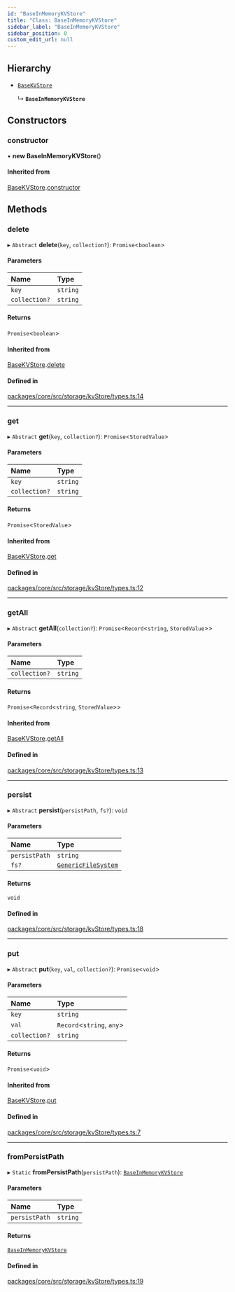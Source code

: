 ```yaml
---
id: "BaseInMemoryKVStore"
title: "Class: BaseInMemoryKVStore"
sidebar_label: "BaseInMemoryKVStore"
sidebar_position: 0
custom_edit_url: null
---
```


## Hierarchy

- [`BaseKVStore`](BaseKVStore.md)

  ↳ **`BaseInMemoryKVStore`**

## Constructors

### constructor

• **new BaseInMemoryKVStore**()

#### Inherited from

[BaseKVStore](BaseKVStore.md).[constructor](BaseKVStore.md#constructor)

## Methods

### delete

▸ `Abstract` **delete**(`key`, `collection?`): `Promise`<`boolean`\>

#### Parameters

| Name          | Type     |
| :------------ | :------- |
| `key`         | `string` |
| `collection?` | `string` |

#### Returns

`Promise`<`boolean`\>

#### Inherited from

[BaseKVStore](BaseKVStore.md).[delete](BaseKVStore.md#delete)

#### Defined in

[packages/core/src/storage/kvStore/types.ts:14](https://github.com/run-llama/LlamaIndexTS/blob/f0be933/packages/core/src/storage/kvStore/types.ts#L14)

---

### get

▸ `Abstract` **get**(`key`, `collection?`): `Promise`<`StoredValue`\>

#### Parameters

| Name          | Type     |
| :------------ | :------- |
| `key`         | `string` |
| `collection?` | `string` |

#### Returns

`Promise`<`StoredValue`\>

#### Inherited from

[BaseKVStore](BaseKVStore.md).[get](BaseKVStore.md#get)

#### Defined in

[packages/core/src/storage/kvStore/types.ts:12](https://github.com/run-llama/LlamaIndexTS/blob/f0be933/packages/core/src/storage/kvStore/types.ts#L12)

---

### getAll

▸ `Abstract` **getAll**(`collection?`): `Promise`<`Record`<`string`, `StoredValue`\>\>

#### Parameters

| Name          | Type     |
| :------------ | :------- |
| `collection?` | `string` |

#### Returns

`Promise`<`Record`<`string`, `StoredValue`\>\>

#### Inherited from

[BaseKVStore](BaseKVStore.md).[getAll](BaseKVStore.md#getall)

#### Defined in

[packages/core/src/storage/kvStore/types.ts:13](https://github.com/run-llama/LlamaIndexTS/blob/f0be933/packages/core/src/storage/kvStore/types.ts#L13)

---

### persist

▸ `Abstract` **persist**(`persistPath`, `fs?`): `void`

#### Parameters

| Name          | Type                                                      |
| :------------ | :-------------------------------------------------------- |
| `persistPath` | `string`                                                  |
| `fs?`         | [`GenericFileSystem`](../interfaces/GenericFileSystem.md) |

#### Returns

`void`

#### Defined in

[packages/core/src/storage/kvStore/types.ts:18](https://github.com/run-llama/LlamaIndexTS/blob/f0be933/packages/core/src/storage/kvStore/types.ts#L18)

---

### put

▸ `Abstract` **put**(`key`, `val`, `collection?`): `Promise`<`void`\>

#### Parameters

| Name          | Type                       |
| :------------ | :------------------------- |
| `key`         | `string`                   |
| `val`         | `Record`<`string`, `any`\> |
| `collection?` | `string`                   |

#### Returns

`Promise`<`void`\>

#### Inherited from

[BaseKVStore](BaseKVStore.md).[put](BaseKVStore.md#put)

#### Defined in

[packages/core/src/storage/kvStore/types.ts:7](https://github.com/run-llama/LlamaIndexTS/blob/f0be933/packages/core/src/storage/kvStore/types.ts#L7)

---

### fromPersistPath

▸ `Static` **fromPersistPath**(`persistPath`): [`BaseInMemoryKVStore`](BaseInMemoryKVStore.md)

#### Parameters

| Name          | Type     |
| :------------ | :------- |
| `persistPath` | `string` |

#### Returns

[`BaseInMemoryKVStore`](BaseInMemoryKVStore.md)

#### Defined in

[packages/core/src/storage/kvStore/types.ts:19](https://github.com/run-llama/LlamaIndexTS/blob/f0be933/packages/core/src/storage/kvStore/types.ts#L19)
